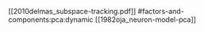 [[2010delmas_subspace-tracking.pdf]]
#factors-and-components:pca:dynamic 
[[1982oja_neuron-model-pca]]
